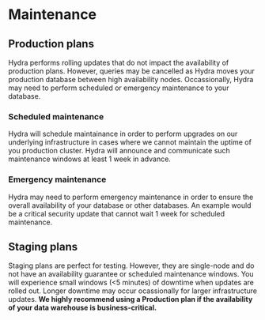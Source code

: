 # Maintenance

## Production plans

Hydra performs rolling updates that do not impact the availability of production plans. However, queries may be cancelled as Hydra moves your production database between high availability nodes. Occassionally, Hydra may need to perform scheduled or emergency maintenance to your database.

### Scheduled maintenance

Hydra will schedule maintainance in order to perform upgrades on our underlying infrastructure in cases where we cannot maintain the uptime of you production cluster. Hydra will announce and communicate such maintenance windows at least 1 week in advance.

### Emergency maintenance

Hydra may need to perform emergency maintenance in order to ensure the overall availability of your database or other databases. An example would be a critical security update that cannot wait 1 week for scheduled maintenance.

## Staging plans

Staging plans are perfect for testing. However, they are single-node and do not have an availability guarantee or scheduled maintenance windows. You will experience small windows (<5 minutes) of downtime when updates are rolled out. Longer downtime may occur ocassionally for larger infrastructure updates. **We highly recommend using a Production plan if the availability of your data warehouse is business-critical.**

